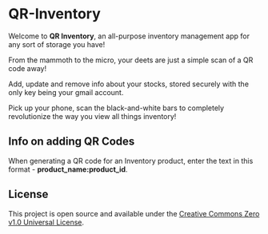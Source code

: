 # QR-Inventory

Welcome to **QR Inventory**, an all-purpose inventory management app for any sort of storage you have!

From the mammoth to the micro, your deets are just a simple scan of a QR code away!

Add, update and remove info about your stocks, stored securely with the only key being your gmail account.

Pick up your phone, scan the black-and-white bars to completely revolutionize the way you view all things inventory!

## Info on adding QR Codes

When generating a QR code for an Inventory product, enter the text in this format - **product_name:product_id**.

## License

This project is open source and available under the [Creative Commons Zero v1.0 Universal License](https://github.com/Chennai-Sharks/QR-Inventory/blob/main/LICENSE).
